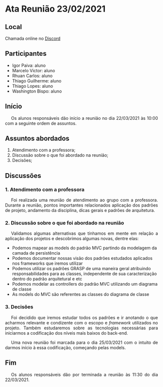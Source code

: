 # Ata Reunião 23/02/2021

## Local

Chamada online no [Discord](https://discord.com/)

## Participantes

- Igor Paiva: aluno
- Marcelo Victor: aluno
- Rhuan Carlos: aluno
- Thiago Guilherme: aluno
- Thiago Lopes: aluno
- Washington Bispo: aluno

## Início

<p style="text-indent: 20px; text-align: justify">
Os alunos responsáveis dão início a reunião no dia 22/03/2021 às 10:00 com a seguinte ordem de assuntos.
</p>

## Assuntos abordados

1. Atendimento com a professora;
2. Discussão sobre o que foi abordado na reunião;
3. Decisões;

## Discussões

### 1. Atendimento com a professora

<p style="text-indent: 20px; text-align: justify">
Foi realizada uma reunião de atendimento ao grupo com a professora. Durante a reunião, pontos importantes relacionados aplicação dos padrões de projeto, andamento da disciplina, dicas gerais e padrões de arquitetura.
</p>

### 2. Discussão sobre o que foi abordado na reunião

<p style="text-indent: 20px; text-align: justify">
Validamos algumas alternativas que tínhamos em mente em relação a aplicação dos projetos e descobrimos algumas novas, dentre elas:
</p>

- Podemos mapear as models do padrão MVC partindo da modelagem da camada de persistência
- Podemos documentar nossas visão dos padrões estudados aplicados nos frameworks que iremos utilizar
- Podemos utilizar os padrões GRASP de uma maneira geral atribuindo responsabilidades para as classes, independente de sua caracterização dentro do padrão arquitetural e etc
- Podemos modelar as controllers do padrão MVC utilizando um diagrama de classe
- As models do MVC são referentes as classes do diagrama de classe

### 3. Decisões

<p style="text-indent: 20px; text-align: justify">
Foi decidido que iremos estudar todos os padrões e ir anotando o que acharmos relevante e condizente com o escopo e <em>framework</em> utilizados no projeto. Também estudaremos sobre as tecnologias necessárias para iniciarmos a codificação dos níveis mais baixos do back-end.
</p>

<p style="text-indent: 20px; text-align: justify">
Uma nova reunião foi marcada para o dia 25/03/2021 com o intuito de darmos início à essa codificação, começando pelas models.
</p>

## Fim

<p style="text-indent: 20px; text-align: justify">
Os alunos responsáveis dão por terminada a reunião às 11:30 do dia 22/03/2021.
</p>
